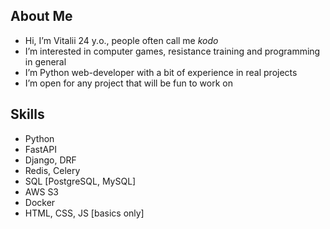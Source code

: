 ## About Me
- Hi, I’m Vitalii 24 y.o., people often call me _kodo_
- I’m interested in computer games, resistance training and programming in general
- I’m Python web-developer with a bit of experience in real projects
- I’m open for any project that will be fun to work on

## Skills
- Python
- FastAPI
- Django, DRF
- Redis, Celery
- SQL [PostgreSQL, MySQL]
- AWS S3
- Docker
- HTML, CSS, JS [basics only]
<!---
xKuroiUsagix/xKuroiUsagix is a ✨ special ✨ repository because its `README.md` (this file) appears on your GitHub profile.
You can click the Preview link to take a look at your changes.
--->
